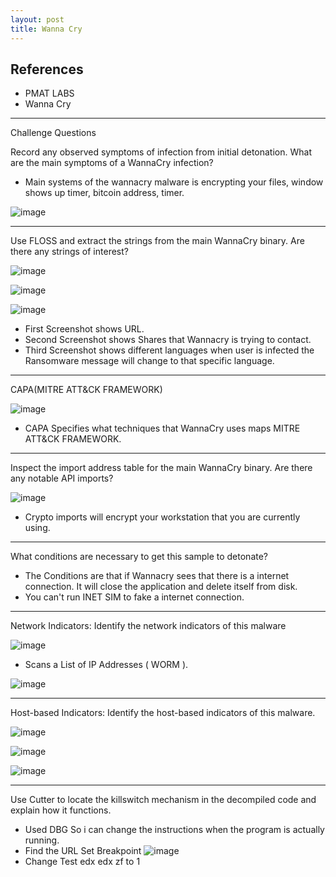 ```yaml
---
layout: post
title: Wanna Cry
---
```


## References
- PMAT LABS
- Wanna Cry

-----------------------------------------------------------------------------------------------------------------------------------------------------------------------
Challenge Questions

Record any observed symptoms of infection from initial detonation. What are the main symptoms of a WannaCry infection?

- Main systems of the wannacry malware is encrypting your files, window shows up timer, bitcoin address, timer.

![image](https://user-images.githubusercontent.com/122228333/222925951-efd8c950-cd57-478a-bead-c0cb6ee98fb2.png)

-----------------------------------------------------------------------------------------------------------------------------------------------------------------------

Use FLOSS and extract the strings from the main WannaCry binary. Are there any strings of interest?

![image](https://user-images.githubusercontent.com/122228333/222926333-73dccd71-ae9a-44e7-9e9d-779a9759cebf.png)

![image](https://user-images.githubusercontent.com/122228333/222926452-e398c046-8238-40d4-829d-eba061bb4c70.png)

![image](https://user-images.githubusercontent.com/122228333/222926501-1b7af183-744c-451f-96e1-d55d25eb1129.png)

- First Screenshot shows URL.
- Second Screenshot shows Shares that Wannacry is trying to contact.
- Third Screenshot shows different languages when user is infected the Ransomware message will change to that specific language.

-----------------------------------------------------------------------------------------------------------------------------------------------------------------------

CAPA(MITRE ATT&CK FRAMEWORK)

![image](https://user-images.githubusercontent.com/122228333/222926699-2156310e-bb06-4d53-9128-222b2438e20a.png)

- CAPA Specifies what techniques that WannaCry uses maps MITRE ATT&CK FRAMEWORK.

-----------------------------------------------------------------------------------------------------------------------------------------------------------------------

Inspect the import address table for the main WannaCry binary. Are there any notable API imports?

![image](https://user-images.githubusercontent.com/122228333/222926773-0bb52a50-168a-40eb-834d-c6d7eddc15a4.png)

- Crypto imports will encrypt your workstation that you are currently using.

-----------------------------------------------------------------------------------------------------------------------------------------------------------------------

What conditions are necessary to get this sample to detonate?

- The Conditions are that if Wannacry sees that there is a internet connection. It will close the application and delete itself from disk.
- You can't run INET SIM to fake a internet connection.


-----------------------------------------------------------------------------------------------------------------------------------------------------------------------


Network Indicators: Identify the network indicators of this malware

![image](https://user-images.githubusercontent.com/122228333/222927028-6ed9ab04-79c2-48bc-8a2e-0332af9e148a.png)

- Scans a List of IP Addresses ( WORM ).

![image](https://user-images.githubusercontent.com/122228333/222927519-f31183d8-758b-4590-92a9-71fb8d01de77.png)


-----------------------------------------------------------------------------------------------------------------------------------------------------------------------

Host-based Indicators: Identify the host-based indicators of this malware.

![image](https://user-images.githubusercontent.com/122228333/222927719-2442ab05-8833-4fb4-99d4-a5756799391f.png)

![image](https://user-images.githubusercontent.com/122228333/222927822-efe3bc81-04dc-46a6-9282-1ba3f83c6c78.png)

![image](https://user-images.githubusercontent.com/122228333/222928023-3086fe24-55a1-4a58-85ca-68f6806fc50f.png)

-----------------------------------------------------------------------------------------------------------------------------------------------------------------------
Use Cutter to locate the killswitch mechanism in the decompiled code and explain how it functions.

- Used DBG So i can change the instructions when the program is actually running.
- Find the URL Set Breakpoint ![image](https://user-images.githubusercontent.com/122228333/222928683-53ab22b0-ca30-4730-a422-7c391f6f54c8.png)
- Change Test edx edx zf to 1


